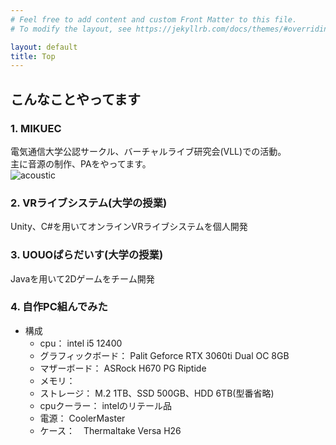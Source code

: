```yaml
---
# Feel free to add content and custom Front Matter to this file.
# To modify the layout, see https://jekyllrb.com/docs/themes/#overriding-theme-defaults

layout: default
title: Top
---  
```


## こんなことやってます
### 1. MIKUEC  
電気通信大学公認サークル、バーチャルライブ研究会(VLL)での活動。  
主に音源の制作、PAをやってます。  
![acoustic]([/assets/_img/mikuec/acoustic-min.png](https://github.com/Hayashi1127/Hayashi1127.github.io/blob/main/assets/_img/mikuec/acoustic-min.png?raw=true))

### 2. VRライブシステム(大学の授業)  
Unity、C#を用いてオンラインVRライブシステムを個人開発  

### 3. UOUOぱらだいす(大学の授業)  
Javaを用いて2Dゲームをチーム開発  

### 4. 自作PC組んでみた
- 構成
    - cpu： intel i5 12400
    - グラフィックボード： Palit Geforce RTX 3060ti Dual OC 8GB
    - マザーボード： ASRock H670 PG Riptide
    - メモリ： 
    - ストレージ： M.2 1TB、SSD 500GB、HDD 6TB(型番省略)
    - cpuクーラー： intelのリテール品
    - 電源： CoolerMaster 
    - ケース：　Thermaltake Versa H26  
